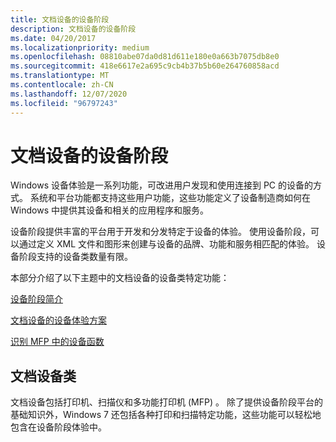 ```yaml
---
title: 文档设备的设备阶段
description: 文档设备的设备阶段
ms.date: 04/20/2017
ms.localizationpriority: medium
ms.openlocfilehash: 08810abe07da0d81d611e180e0a663b7075db8e0
ms.sourcegitcommit: 418e6617e2a695c9cb4b37b5b60e264760858acd
ms.translationtype: MT
ms.contentlocale: zh-CN
ms.lasthandoff: 12/07/2020
ms.locfileid: "96797243"
---
```

# <a name="device-stage-for-document-devices"></a>文档设备的设备阶段

Windows 设备体验是一系列功能，可改进用户发现和使用连接到 PC 的设备的方式。 系统和平台功能都支持这些用户功能，这些功能定义了设备制造商如何在 Windows 中提供其设备和相关的应用程序和服务。

设备阶段提供丰富的平台用于开发和分发特定于设备的体验。 使用设备阶段，可以通过定义 XML 文件和图形来创建与设备的品牌、功能和服务相匹配的体验。 设备阶段支持的设备类数量有限。

本部分介绍了以下主题中的文档设备的设备类特定功能：

[设备阶段简介](introduction-to-device-stage.md)

[文档设备的设备体验方案](device-experience-scenarios-for-document-devices.md)

[识别 MFP 中的设备函数](identifying-device-functions-in-mfps.md)

## <a name="document-device-class"></a>文档设备类

文档设备包括打印机、扫描仪和多功能打印机 (MFP) 。 除了提供设备阶段平台的基础知识外，Windows 7 还包括各种打印和扫描特定功能，这些功能可以轻松地包含在设备阶段体验中。
